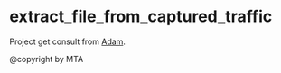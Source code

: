# extract_file_from_captured_traffic
Project get consult from <a href='https://github.com/deeso/scapy-tcp-extractor'>Adam</a>.

@copyright by MTA
